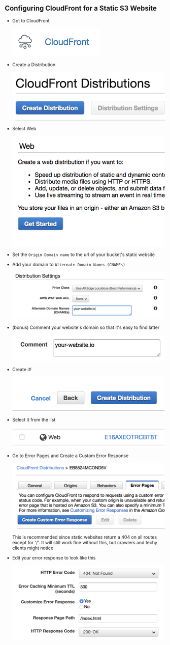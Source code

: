 ## Configuring CloudFront for a Static S3 Website

- Got to CloudFront

    ![image](./images/37713068-a8e77b16-2d0d-11e8-90b0-810d4ec4d7bd.png)

- Create a Distribution

    ![image](./images/37713094-baee4858-2d0d-11e8-937b-b31753cc8f91.png)

- Select Web

    ![image](./images/37713114-c877ed58-2d0d-11e8-8f56-310ecba341bd.png)

- Set the `Origin Domain name` to the url of your bucket's static website

- Add your domain to `Alternate Domain Names (CNAMEs)`

    ![image](./images/37713620-5b250a7c-2d0f-11e8-9747-db7d11c956a8.png)

- (bonus) Comment your website's domain so that it's easy to find latter

    ![image](./images/1.png)

- Create it!

    ![image](./images/2.png)

- Select it from the list

    ![image](./images/3.png)

- Go to Error Pages and Create a Custom Error Response

    ![image](./images/4.png)

    This is recommended since static websites return a 404 on all routes except for '/'.
    It will still work fine without this, but crawlers and techy clients might notice

- Edit your error response to look like this

    ![image](./images/5.png)
